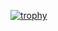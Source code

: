 [![trophy](https://github-profile-trophy.vercel.app/?username=noamdross&theme=onedark)](https://github.com/ryo-ma/github-profile-trophy)
